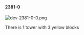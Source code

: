 #### 2381-0
![dev-2381-0-0.png](https://github.com/lil-lab/nlvr/raw/master/nlvr/dev/images/4/dev-2381-0-0.png "dev-2381-0-0.png")

There is 1 tower with 3 yellow blocks